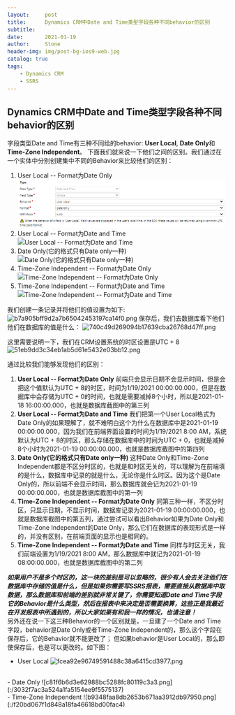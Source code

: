 ```yaml
---
layout:     post
title:      Dynamics CRM中Date and Time类型字段各种不同behavior的区别
subtitle:   
date:       2021-01-19
author:     Stone
header-img: img/post-bg-ios9-web.jpg
catalog: true
tags:
    - Dynamics CRM
	- SSRS
---
```


## Dynamics CRM中Date and Time类型字段各种不同behavior的区别
字段类型Date and Time有三种不同给的behavior: **User Local**, **Date Only**和**Time-Zone Independent**。
下面我们就来说一下他们之间的区别。我们通过在一个实体中分别创建集中不同的Behavior来比较他们的区别：
1. User Local -- Format为Date Only
![User Local-Date Only](../img/20210119/0751b2a21b334c9e85f4a2636875b74a.png)
2. User Local -- Format为Date and Time
![User Local -- Format为Date and Time](:/91b9a2ebb4484ab8a9f9a9dfd655c1a0)
3. Date Only(它的格式只有Date only一种)
![Date Only(它的格式只有Date only一种)](:/c90293608dc148d68bdf3a5b6d4ea03b)
4. Time-Zone Independent -- Format为Date Only
![Time-Zone Independent -- Format为Date Only](:/1e2eb55b754c4a1fa97081c81899e42b)
5. Time-Zone Independent -- Format为Date and Time
![Time-Zone Independent -- Format为Date and Time](:/3c70c2a4f75d438fa45435a86a675fb4)

我们创建一条记录并将他们的值设置为如下:
![b7a905bff9d2a7b65042453197ca14f0.png](:/4f5059ccd44947cbaba61f477a8d7f7c)
保存后，我们去数据库看下他们他们在数据库的值是什么：
![740c49d269094b17639cba26768d47ff.png](:/2ea919056e5049abad3df39c2eef215c)

这里需要说明一下，我们在CRM设置系统的时区设置是UTC + 8
![51eb9dd3c34eb1ab5d61e5432e03bb12.png](:/29ed1de3f1fa4f5b9145f1c6d5892b93)

通过比较我们能够发现他们的区别：
1. **User Local -- Format为Date Only**
前端只会显示日期不会显示时间，但是会把这个值默认为UTC + 8的时区，时间为1/19/2021 00:00:00.000，但是在数据库中会存储为UTC + 0的时间，也就是需要减掉8个小时，所以是2021-01-18 16:00:00.000，也就是数据库截图中的第三列
2. **User Local -- Format为Date and Time**
我们把第一个User Local格式为Date Only的如果理解了，就不难明白这个为什么在数据库中是2021-01-19 00:00:00.000，因为我们在前端界面设置的时间为1/19/2021 8:00 AM，系统默认为UTC + 8的时区，那么存储在数据库中的时间为UTC + 0，也就是减掉8个小时为2021-01-19 00:00:00.000，也就是数据库截图中的第四列
3. **Date Only(它的格式只有Date only一种)**
这种Date Only和Time-Zone Independent都是不区分时区的，也就是和时区无关的，可以理解为在前端填的是什么，数据库中记录的就是什么，无论你是什么时区。因为这个是Date Only的，所以前端不会显示时间，那么数据库就会记为2021-01-19 00:00:00.000，也就是数据库截图中的第一列
4. **Time-Zone Independent -- Format为Date Only**
同第三种一样，不区分时区，只显示日期，不显示时间，数据库记录为2021-01-19 00:00:00.000，也就是数据库截图中的第五列，通过尝试可以看出Behavior如果为Date Only和Time-Zone Independent的Date Only，那么它们在数据库的表现形式是一样的，并没有区别，在前端页面的显示也是相同的。
5. **Time-Zone Independent -- Format为Date and Time**
同样与时区无关，我们前端设置为1/19/2021 8:00 AM，那么数据库中就记为2021-01-19 08:00:00.000，也就是数据库截图中的第二列

***如果用户不是多个时区的，这一块的差别是可以忽略的，很少有人会去关注他们在数据库中存储的值是什么，但是如果你需要写SSRS报表，需要直接从数据库中取数据，那么数据库和前端的差别就非常关键了，你需要知道Date and Time字段它的Behavior是什么类型，然后在报表中来决定是否需要换算，这些正是我最近在开发报表中所遇到的，所以大家如果有和我一样的情况，也请注意！***
<br>
另外还在说一下这三种Behavior的一个区别就是，一旦建了一个Date and Time字段，behavior是Date Only或者Time-Zone Independent的，那么这个字段在保存后，它的Behavior就不能更改了；
但如果behavior是User Local的，那么即使保存后，也是可以更改的。如下图：
- User Local
![fcea92e96749591488c38a6415cd3977.png](:/79009aac3d954b558b606cf07a2423d8) 
<br>
- Date Only
![c81f6b6d3e62988bc5288fc80119c3a3.png](:/3032f7ac3a524a1fa5154ee9f5575137)
<br>
- Time-Zone Independent
![b9348faa8db2653b671aa3912db97950.png](:/f20bd067f1d848a18fa46618bd00fac4)
